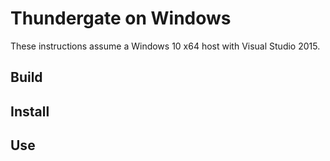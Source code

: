 ﻿# Thundergate on Windows #

These instructions assume a Windows 10 x64 host with Visual Studio 2015.

## Build ##

## Install ##

## Use ##